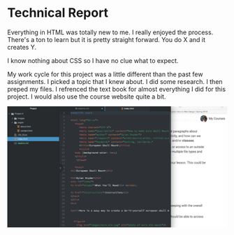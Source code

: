 # Technical Report

Everything in HTML was totally new to me. I really enjoyed the process. There's a ton to learn but it is pretty straight forward. You do X and it creates Y.

I know nothing about CSS so I have no clue what to expect.

My work cycle for this project was a little different than the past few assignments. I picked a topic that I knew about. I did some research. I then preped my files. I refrenced the text book for almost everything I did for this project. I would also use the course website quite a bit.

![image](./images/screenshot.png)
